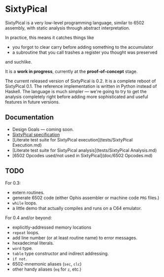 SixtyPical
==========

SixtyPical is a very low-level programming language, similar to 6502 assembly,
with static analysis through abstract interpretation.

In practice, this means it catches things like

*   you forgot to clear carry before adding something to the accumulator
*   a subroutine that you call trashes a register you thought was preserved

and suchlike.

It is a **work in progress**, currently at the **proof-of-concept** stage.

The current released version of SixtyPical is 0.2.  It is a complete reboot
of SixtyPical 0.1.  The reference implementation is written in Python instead
of Haskell.  The language is much simpler — we're going to try to get the
analysis completely right before adding more sophisticated and useful features
in future versions.

Documentation
-------------

*   Design Goals — coming soon.
*   [SixtyPical specification](doc/SixtyPical.md)
*   [Literate test suite for SixtyPical execution](tests/SixtyPical Execution.md)
*   [Literate test suite for SixtyPical analysis](tests/SixtyPical Analysis.md)
*   [6502 Opcodes used/not used in SixtyPical](doc/6502 Opcodes.md)

TODO
----

For 0.3:

*   extern routines.
*   generate 6502 code (either Ophis assembler or machine code `PRG` files.)
*   `while` loops.
*   a little demo that actually compiles and runs on a C64 emulator.

For 0.4 and/or beyond:

*   explicitly-addressed memory locations
*   `repeat` loops.
*   add line number (or at least routine name) to error messages.
*   hexadecimal literals.
*   `word` type.
*   `table` type constructor and indirect addressing.
*   `if not`.
*   6502-mnemonic aliases (`sec`, `clc`)
*   other handy aliases (`eq` for `z`, etc.)
